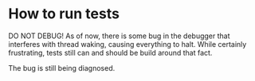 ﻿# How to run tests
DO NOT DEBUG!
As of now, there is some bug in the debugger that interferes with thread waking, causing everything to halt.
While certainly frustrating, tests still can and should be build around that fact.

The bug is still being diagnosed.
